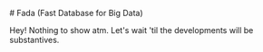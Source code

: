 # Fada (Fast Database for Big Data)

Hey!
Nothing to show atm. Let's wait 'til the developments will be substantives.
